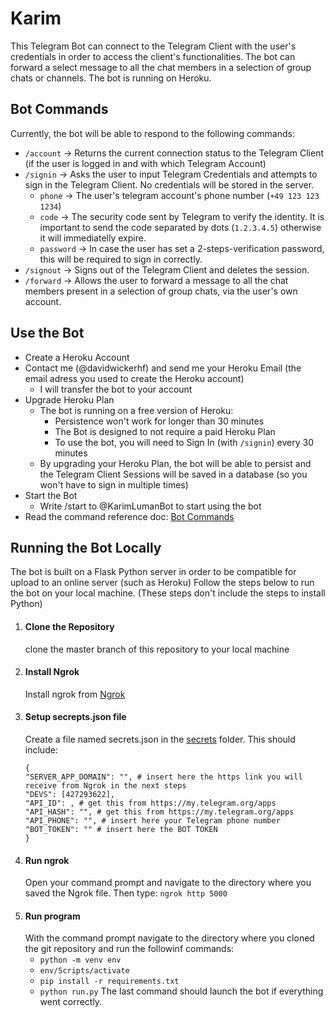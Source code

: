 # Karim
This Telegram Bot can connect to the Telegram Client with the user's credentials in order to access the client's functionalities. The bot can forward a select message to all the chat members in a selection of group chats or channels.
The bot is running on Heroku. 

## Bot Commands
Currently, the bot will be able to respond to the following commands:
- ```/account``` -> Returns the current connection status to the Telegram Client (if the user is logged in and with which Telegram Account)
- ```/signin``` -> Asks the user to input Telegram Credentials and attempts to sign in the Telegram Client. No credentials will be stored in the server.
    * ```phone``` -> The user's telegram account's phone number (```+49 123 123 1234```)
    * ```code``` -> The security code sent by Telegram to verify the identity. It is important to send the code separated by dots (```1.2.3.4.5```) otherwise it will immediatelly expire.
    * ```password``` -> In case the user has set a 2-steps-verification password, this will be required to sign in correctly.
- ```/signout``` -> Signs out of the Telegram Client and deletes the session.
- ```/forward``` -> Allows the user to forward a message to all the chat members present in a selection of group chats, via the user's own account.

## Use the Bot
- Create a Heroku Account
- Contact me (@davidwickerhf) and send me your Heroku Email (the email adress you used to create the Heroku account)
    - I will transfer the bot to your account
- Upgrade Heroku Plan
    - The bot is running on a free version of Heroku:
        - Persistence won't work for longer than 30 minutes
        - The Bot is designed to not require a paid Heroku Plan
        - To use the bot, you will need to Sign In (with ```/signin```) every 30 minutes
    - By upgrading your Heroku Plan, the bot will be able to persist and the Telegram Client Sessions will be saved in a database (so you won't have to sign in multiple times)
- Start the Bot
    - Write /start to @KarimLumanBot to start using the bot
- Read the command reference doc: [Bot Commands]()

## Running the Bot Locally
The bot is built on a Flask Python server in order to be compatible for upload to an online server (such as Heroku)
Follow the steps below to run the bot on your local machine. (These steps don't include the steps to install Python)
1. #### Clone the Repository
    clone the master branch of this repository to your local machine
2. #### Install Ngrok
    Install ngrok from [Ngrok](https://ngrok.com/download)
3. #### Setup secrepts.json file
    Create a file named secrets.json in the [secrets](https://github.com/davidwickerhf/karim/tree/main/karim/secrets) folder. This should include:
    ```
    {
    "SERVER_APP_DOMAIN": "", # insert here the https link you will receive from Ngrok in the next steps
    "DEVS": [427293622], 
    "API_ID": , # get this from https://my.telegram.org/apps
    "API_HASH": "", # get this from https://my.telegram.org/apps
    "API_PHONE": "", # insert here your Telegram phone number
    "BOT_TOKEN": "" # insert here the BOT TOKEN
    }
    ```
4. #### Run ngrok 
    Open your command prompt and navigate to the directory where you saved the Ngrok file. Then type: ```ngrok http 5000```
5. #### Run program
    With the command prompt navigate to the directory where you cloned the git repository and run the followinf commands:
    * ```python -m venv env```
    * ```env/Scripts/activate```
    * ```pip install -r requirements.txt```
    * ```python run.py```
    The last command should launch the bot if everything went correctly.
